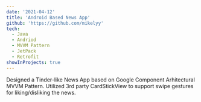```yaml
---
date: '2021-04-12'
title: 'Android Based News App'
github: 'https://github.com/mikelyy'
tech:
  - Java
  - Andriod
  - MVVM Pattern
  - JetPack
  - Retrofit
showInProjects: true
---
```


Designed a Tinder-like News App based on Google Component Arhitectural MVVM Pattern. Utilized 3rd party CardStickView to support swipe gestures for liking/disliking the news.
